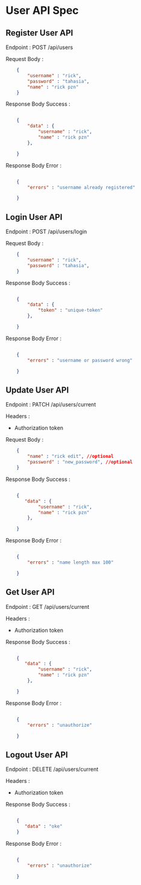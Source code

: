 # User API Spec

## Register User API

Endpoint :  POST /api/users 

Request Body : 
```json
    {
        "username" : "rick",
        "password" : "tahasia",
        "name" : "rick pzn"
    }

```

Response Body Success :

```json

    {
        "data" : {
            "username" : "rick",
            "name" : "rick pzn"
        },

    }
```

Response Body Error :

```json

    {
        "errors" : "username already registered"

    }
```

 
## Login User API

Endpoint :  POST /api/users/login 

Request Body : 
```json
    {
        "username" : "rick",
        "password" : "tahasia",
    }

```

Response Body Success :

```json

    {
        "data" : {
            "token" : "unique-token"
        },

    }
```

Response Body Error :

```json

    {
        "errors" : "username or password wrong"

    }
```

## Update User API

Endpoint :  PATCH /api/users/current

Headers :
- Authorization token

Request Body : 
```json
    {
        "name" : "rick edit", //optional
        "password" : "new_password", //optional
    }

```

Response Body Success :

```json

    {
       "data" : {
            "username" : "rick",
            "name" : "rick pzn"
        },

    }
```

Response Body Error :

```json

    {
        "errors" : "name length max 100"

    }
```

## Get User API

Endpoint :  GET /api/users/current

Headers :
- Authorization token


Response Body Success :

```json

    {
       "data" : {
            "username" : "rick",
            "name" : "rick pzn"
        },

    }
```

Response Body Error :

```json

    {
        "errors" : "unauthorize"

    }
```

## Logout User API

Endpoint :  DELETE /api/users/current

Headers :
- Authorization token


Response Body Success :

```json

    {
       "data" : "oke"
    }
```

Response Body Error :

```json

    {
        "errors" : "unauthorize"

    }
```